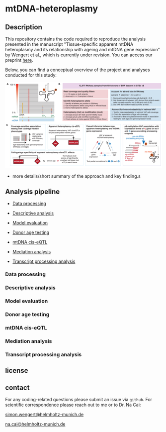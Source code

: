 # mtDNA-heteroplasmy

## Description

This repository contains the code required to reproduce the analysis presented in the manuscript "Tissue-specific apparent mtDNA heteroplasmy and its relationship with ageing and mtDNA gene expression" by Wengert et al., which is currently under revision. You can access our preprint [here](link-to-paper). 

Below, you can find a conceptual overview of the project and analyses conducted for this study:

![](README_files/project_overview.png)


- more details/short summary of the approach and key finding.s


## Analysis pipeline

   * [Data processing](###Data-processing)
      
   * [Descriptive analysis](###Descriptive-analysis)

   * [Model evaluation](###Model-evaluation)

   * [Donor age testing](###Donor-age-testing)

   * [mtDNA cis-eQTL](###mtDNA-cis-eQTL)
   
   * [Mediation analysis](###Mediation-analysis)

   * [Transcript processing analysis](###Transcript-processing-analysis)


### Data processing

### Descriptive analysis

### Model evaluation

### Donor age testing

### mtDNA cis-eQTL

### Mediation analysis

### Transcript processing analysis




## license

## contact

For any coding-related questions please submit an issue via `github`. For scientific correspondence please reach out to me or to Dr. Na Cai:

[simon.wengert@helmholtz-munich.de](mailto:simon.wengert@helmholtz-munich.de)

[na.cai@helmholtz-munich.de](mailto:na.cai@helmholtz-munich.de)